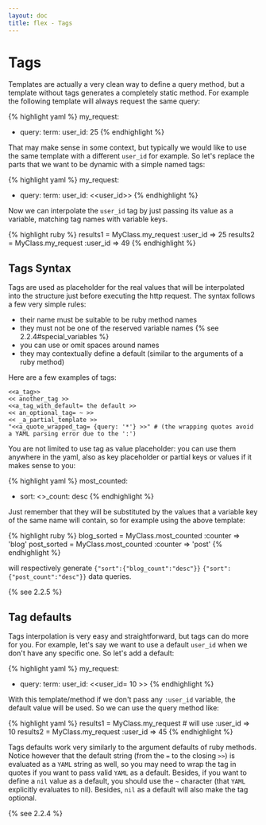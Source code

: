 ```yaml
---
layout: doc
title: flex - Tags
---
```


# Tags

Templates are actually a very clean way to define a query method, but a template without tags generates a completely static method. For example the following template will always request the same query:

{% highlight yaml %}
my_request:
- query:
    term:
      user_id: 25
{% endhighlight %}

That may make sense in some context, but typically we would like to use the same template with a different `user_id` for example. So let's replace the parts that we want to be dynamic with a simple named tags:

{% highlight yaml %}
my_request:
- query:
    term:
     user_id: <<user_id>>
{% endhighlight %}

Now we can interpolate the `user_id` tag by just passing its value as a variable, matching tag names with variable keys.

{% highlight ruby %}
results1 = MyClass.my_request :user_id => 25
results2 = MyClass.my_request :user_id => 49
{% endhighlight %}

## Tags Syntax

Tags are used as placeholder for the real values that will be interpolated into the structure just before executing the http request. The syntax follows a few very simple rules:

* their name must be suitable to be ruby method names
* they must not be one of the reserved variable names {% see 2.2.4#special_variables %}
* you can use or omit spaces around names
* they may contextually define a default (similar to the arguments of a ruby method)

Here are a few examples of tags:

    <<a_tag>>
    << another_tag >>
    <<a_tag_with_default= the default >>
    << an_optional_tag= ~ >>
    << _a_partial_template >>
    "<<a_quote_wrapped_tag= {query: '*'} >>" # (the wrapping quotes avoid a YAML parsing error due to the ':')

You are not limited to use tag as value placeholder: you can use them anywhere in the yaml, also as key placeholder or partial keys or values if it makes sense to you:

{% highlight yaml %}
most_counted:
- sort:
    <<counter>>_count: desc
{% endhighlight %}

Just remember that they will be substituted by the values that a variable key of the same name will contain, so for example using the above template:

{% highlight ruby %}
blog_sorted = MyClass.most_counted :counter => 'blog'
post_sorted = MyClass.most_counted :counter => 'post'
{% endhighlight %}

will respectively generate `{"sort":{"blog_count":"desc"}}` `{"sort":{"post_count":"desc"}}` data queries.

{% see 2.2.5 %}

## Tag defaults

Tags interpolation is very easy and straightforward, but tags can do more for you. For example, let's say we want to use a default `user_id` when we don't have any specific one. So let's add a default:

{% highlight yaml %}
my_request:
- query:
    term:
      user_id: <<user_id= 10 >>
{% endhighlight %}

With this template/method if we don't pass any `:user_id` variable, the default value will be used. So we can use the query method like:

{% highlight yaml %}
results1 = MyClass.my_request # will use :user_id => 10
results2 = MyClass.my_request :user_id => 45
{% endhighlight %}

Tags defaults work very similarly to the argument defaults of ruby methods. Notice however that the default string (from the `=` to the closing `>>`) is evaluated as a `YAML` string as well, so you may need to wrap the tag in quotes if you want to pass valid `YAML` as a default. Besides, if you want to define a `nil` value as a default, you should use the `~` character (that `YAML` explicitly evaluates to nil). Besides, `nil` as a default will also make the tag optional.

{% see 2.2.4 %}
